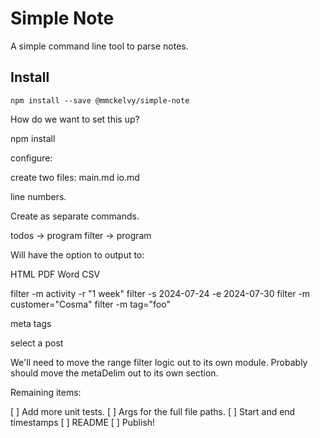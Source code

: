 # Simple Note
A simple command line tool to parse notes.

## Install
```
npm install --save @mmckelvy/simple-note
```

How do we want to set this up?

npm install

configure:

create two files:
main.md
io.md

line numbers.

Create as separate commands.

todos -> program
filter -> program

Will have the option to output to:

HTML
PDF
Word
CSV

filter -m activity -r "1 week"
filter -s 2024-07-24 -e 2024-07-30
filter -m customer="Cosma"
filter -m tag="foo"

meta
tags

select a post



We'll need to move the range filter logic out to its own module.
Probably should move the metaDelim out to its own section.


Remaining items:

[ ] Add more unit tests.
[ ] Args for the full file paths.
[ ] Start and end timestamps
[ ] README
[ ] Publish!
